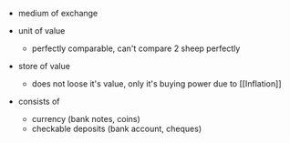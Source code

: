 - medium of exchange
- unit of value
	- perfectly comparable, can't compare 2 sheep perfectly
- store of value
	- does not loose it's value, only it's buying power due to [[Inflation]]

- consists of 
	- currency (bank notes, coins)
	- checkable deposits (bank account, cheques)
